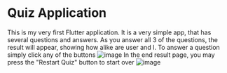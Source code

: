 # Quiz Application
This is my very first Flutter application.
It is a very simple app, that has several questions and answers. As you answer all 3 of the questions, the result will appear, showing how alike are user and I.
To answer a question simply click any of the buttons
![image](https://user-images.githubusercontent.com/113607198/190422565-7818d30c-cfb2-47c4-9bbf-7a1ff3ed5b08.png)
In the end result page, you may press the "Restart Quiz" button to start over
![image](https://user-images.githubusercontent.com/113607198/190422917-4e23126a-948e-46d7-bece-a587440d48a9.png)
